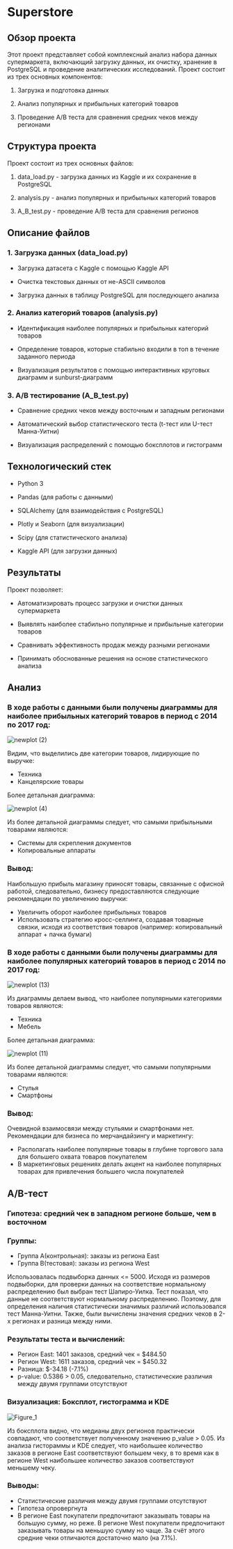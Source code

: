 # Superstore

## Обзор проекта
Этот проект представляет собой комплексный анализ набора данных супермаркета, включающий загрузку данных, их очистку, хранение в PostgreSQL и проведение аналитических исследований. Проект состоит из трех основных компонентов:

1. Загрузка и подготовка данных

2. Анализ популярных и прибыльных категорий товаров

3. Проведение A/B теста для сравнения средних чеков между регионами

## Структура проекта
Проект состоит из трех основных файлов:

1. data_load.py - загрузка данных из Kaggle и их сохранение в PostgreSQL

2. analysis.py - анализ популярных и прибыльных категорий товаров

3. A_B_test.py - проведение A/B теста для сравнения регионов

## Описание файлов
### 1. Загрузка данных (data_load.py)
- Загрузка датасета с Kaggle с помощью Kaggle API

- Очистка текстовых данных от не-ASCII символов

- Загрузка данных в таблицу PostgreSQL для последующего анализа

### 2. Анализ категорий товаров (analysis.py)
- Идентификация наиболее популярных и прибыльных категорий товаров

- Определение товаров, которые стабильно входили в топ в течение заданного периода

- Визуализация результатов с помощью интерактивных круговых диаграмм и sunburst-диаграмм

### 3. A/B тестирование (A_B_test.py)
- Сравнение средних чеков между восточным и западным регионами

- Автоматический выбор статистического теста (t-тест или U-тест Манна-Уитни)

- Визуализация распределений с помощью боксплотов и гистограмм

## Технологический стек
- Python 3

- Pandas (для работы с данными)

- SQLAlchemy (для взаимодействия с PostgreSQL)

- Plotly и Seaborn (для визуализации)

- Scipy (для статистического анализа)

- Kaggle API (для загрузки данных)

## Результаты
Проект позволяет:

- Автоматизировать процесс загрузки и очистки данных супермаркета

- Выявлять наиболее стабильно популярные и прибыльные категории товаров

- Сравнивать эффективность продаж между разными регионами

- Принимать обоснованные решения на основе статистического анализа

## Анализ 

### В ходе работы с данными были получены диаграммы для наиболее прибыльных категорий товаров в период с 2014 по 2017 год:
![newplot (2)](https://github.com/user-attachments/assets/e8066592-fe24-442a-9ab5-5fea9f996c07)

Видим, что выделились две категории товаров, лидирующие по выручке: 
- Техника
- Канцелярские товары
  
Более детальная диаграмма:

![newplot (4)](https://github.com/user-attachments/assets/09739ca1-6c34-46e1-8316-474d7f9e0dec)

Из более детальной диаграммы следует, что самыми прибыльными товарами являются:
- Системы для скрепления документов
- Копировальные аппараты

### Вывод:
Наибольшую прибыль магазину приносят товары, связанные с офисной работой, следовательно, бизнесу предоставляются следующие рекомендации по увеличению выручки:
- Увеличить оборот наиболее прибыльных товаров
- Использовать стратегию кросс-селлинга, создавая товарные связки, исходя из соответствия товаров (например: копировальный аппарат + пачка бумаги)
  
### В ходе работы с данными были получены диаграммы для наиболее популярных категорий товаров в период с 2014 по 2017 год:

![newplot (13)](https://github.com/user-attachments/assets/1ac7cb0c-5cac-46ac-86fe-3f5a50913779)

Из диаграммы делаем вывод, что наиболее популярными категориями товаров являются:
- Техника
- Мебель

Более детальная диаграмма:

![newplot (11)](https://github.com/user-attachments/assets/7d6d6f30-47c8-4145-a5aa-9859d9838625)

Из более детальной диаграммы следует, что самыми популярными товарами являются:
- Стулья
- Смартфоны

### Вывод:

Очевидной взаимосвязи между стульями и смартфонами нет. Рекомендации для бизнеса по мерчандайзингу и маркетингу:
- Располагать наиболее популярные товары в глубине торгового зала для большего охвата товаров покупателем
- В маркетинговых решениях делать акцент на наиболее популярных товарах для привлечения большего числа покупателей


## A/B-тест
### Гипотеза: средний чек в западном регионе больше, чем в восточном
### Группы: 
- Группа A(контрольная): заказы из региона East
- Группа B(тестовая): заказы из региона West

Использовалась подвыборка данных <= 5000. Исходя из размеров подвыборки, для проверки данных на соответствие нормальному распределению был выбран тест Шапиро-Уилка. Тест показал, что данные не соответствуют нормальному распределению. Поэтому, для определения наличия статистически значимых различий использовался тест Манна-Уитни. Также, были вычислены значения средних чеков в 2-х регионах и разница между ними.

### Результаты теста и вычислений:
- Регион East: 1401 заказов, средний чек = $484.50
- Регион West: 1611 заказов, средний чек = $450.32
- Разница: $-34.18 (-7.1%)
- p-value: 0.5386 > 0.05, следовательно, статистические различия между двумя группами отсутствуют


### Визуализация: Боксплот, гистограмма и KDE
![Figure_1](https://github.com/user-attachments/assets/09e87734-24b4-4482-bde9-8e9ce764a86d)

Из боксплота видно, что медианы двух регионов практически совпадают, что соответствует полученному значению p_value > 0.05. Из анализа гистораммы и KDE следует, что наибольшее количество заказов в регионе East соответствуют большем чеку, в то время как в регионе West наибольшее количество заказов соответствуют меньшему чеку. 

### Выводы:
- Статистические различия между двумя группами отсутствуют
- Гипотеза опровергнута
- В регионе East покупатели предпочитают заказывать товары на большую сумму, но реже. В регионе West покупатели предпочитают заказывать товары на меньшую сумму но чаще. За счёт этого средние чеки отличаются достаточно мало (на 7.1%).


















